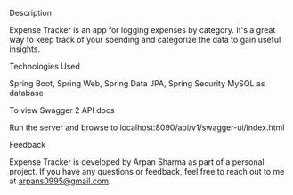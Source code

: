 Description

Expense Tracker is an app for logging expenses by category. It's a great way to keep track of your spending and categorize the data to gain useful insights.

Technologies Used

Spring Boot, Spring Web, Spring Data JPA, Spring Security
MySQL as database


To view Swagger 2 API docs

Run the server and browse to localhost:8090/api/v1/swagger-ui/index.html

Feedback

Expense Tracker is developed by Arpan Sharma as part of a personal project. If you have any questions or feedback, feel free to reach out to me at arpans0995@gmail.com.